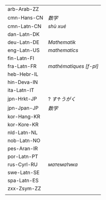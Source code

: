 | | |
|-|-|
| arb-Arab-ZZ |  |
| cmn-Hans-CN | _数学_ |
| cmn-Latn-CN | _shù xué_ |
| dan-Latn-DK |  |
| deu-Latn-DE | _Mathematik_ |
| eng-Latn-US | _mathematics_ |
| fin-Latn-FI |  |
| fra-Latn-FR | _mathématiques [f-pl]_ |
| heb-Hebr-IL |  |
| hin-Deva-IN |  |
| ita-Latn-IT |  |
| jpn-Hrkt-JP | ? _す↑うがく_ |
| jpn-Jpan-JP | _数学_ |
| kor-Hang-KR |  |
| kor-Kore-KR |  |
| nld-Latn-NL |  |
| nob-Latn-NO |  |
| pes-Aran-IR |  |
| por-Latn-PT |  |
| rus-Cyrl-RU | _матема́тика_ |
| swe-Latn-SE |  |
| spa-Latn-ES |  |
| zxx-Zsym-ZZ |  |
|  |  |
